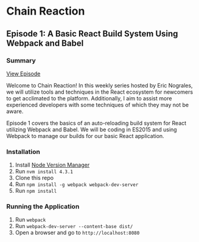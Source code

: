 # Chain Reaction

## Episode 1: A Basic React Build System Using Webpack and Babel

### Summary

[View Episode](https://www.youtube.com/watch?v=fktlg09SYTU)

Welcome to Chain Reaction!  In this weekly series hosted by Eric Nograles, we will utilize tools and techniques in the React ecosystem for newcomers to get acclimated to the platform.  Additionally, I aim to assist more experienced developers with some techniques of which they may not be aware.

Episode 1 covers the basics of an auto-reloading build system for React utilizing Webpack and Babel.  We will be coding in ES2015 and using Webpack to manage our builds for our basic React application.

### Installation

1. Install [Node Version Manager](https://github.com/creationix/nvm)
2. Run `nvm install 4.3.1`
3. Clone this repo
4. Run `npm install -g webpack webpack-dev-server`
5. Run `npm install`

### Running the Application

1. Run `webpack`
2. Run `webpack-dev-server --content-base dist/`
3. Open a browser and go to `http://localhost:8080`